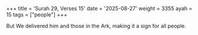 +++
title = 'Surah 29, Verses 15'
date = '2025-08-27'
weight = 3355
ayah = 15
tags = ["people"]
+++

But We delivered him and those in the Ark, making it a sign for all people.